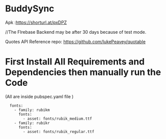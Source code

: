 # BuddySync

Apk :https://shorturl.at/pxDPZ 

//The FIrebase Backend may be after 30 days because of test mode.

Quotes API Reference repo: https://github.com/lukePeavey/quotable

# First Install All Requirements and Dependencies then manually run the Code
(All are inside pubspec.yaml file )
```
  fonts:
    - family: rubikm
      fonts:
        - asset: fonts/rubik_medium.ttf
    - family: rubikr
      fonts:
        - asset: fonts/rubik_regular.ttf
        
```
